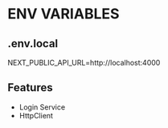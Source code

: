 # ENV VARIABLES

## .env.local

NEXT_PUBLIC_API_URL=http://localhost:4000

## Features

- Login Service
- HttpClient 